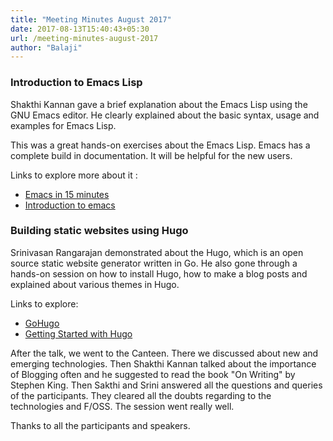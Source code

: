 ```yaml
---
title: "Meeting Minutes August 2017"
date: 2017-08-13T15:40:43+05:30
url: /meeting-minutes-august-2017
author: "Balaji"
---
```


### Introduction to Emacs Lisp

Shakthi Kannan gave a brief explanation about the Emacs Lisp using the GNU Emacs editor. He clearly explained about the basic syntax, usage and examples for Emacs Lisp.

This was a great hands-on exercises about the Emacs Lisp. Emacs has a complete build in documentation. It will be helpful for the new users.

Links to explore more about it :

* [Emacs in 15 minutes](https://emacs-doctor.com/learn-emacs-lisp-in-15-minutes.html)
* [Introduction to emacs](https://harryrschwartz.com/2014/04/08/an-introduction-to-emacs-lisp.html)


### Building static websites using Hugo

Srinivasan Rangarajan demonstrated about the Hugo, which is an open source static website generator  written
in Go. He also gone through a hands-on session on how to install Hugo, how to make a blog posts and explained about various themes in Hugo.

Links to explore:

* [GoHugo](http://gohugo.io/)
* [Getting Started with Hugo](http://gohugo.io/getting-started/)

After the talk, we went to the Canteen. There we discussed about new and emerging technologies. Then Shakthi Kannan talked about the importance of Blogging often and he suggested to read the book "On Writing" by Stephen King. Then Sakthi and Srini answered all the questions and queries of the participants. They cleared all the doubts regarding to the technologies and F/OSS. The session went really well.

Thanks to all the participants and speakers. 
